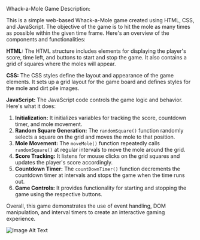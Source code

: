 
Whack-a-Mole Game Description:

This is a simple web-based Whack-a-Mole game created using HTML, CSS, and JavaScript. The objective of the game is to hit the mole as many times as possible within the given time frame. Here's an overview of the components and functionalities:

**HTML:**
The HTML structure includes elements for displaying the player's score, time left, and buttons to start and stop the game. It also contains a grid of squares where the moles will appear.

**CSS:**
The CSS styles define the layout and appearance of the game elements. It sets up a grid layout for the game board and defines styles for the mole and dirt pile images.

**JavaScript:**
The JavaScript code controls the game logic and behavior. Here's what it does:

1. **Initialization:** It initializes variables for tracking the score, countdown timer, and mole movement.
2. **Random Square Generation:** The `randomSquare()` function randomly selects a square on the grid and moves the mole to that position.
3. **Mole Movement:** The `moveMole()` function repeatedly calls `randomSquare()` at regular intervals to move the mole around the grid.
4. **Score Tracking:** It listens for mouse clicks on the grid squares and updates the player's score accordingly.
5. **Countdown Timer:** The `countDownTimer()` function decrements the countdown timer at intervals and stops the game when the time runs out.
6. **Game Controls:** It provides functionality for starting and stopping the game using the respective buttons.

Overall, this game demonstrates the use of event handling, DOM manipulation, and interval timers to create an interactive gaming experience.

![Image Alt Text](https://imgur.com/a/U4pNviG)
 
